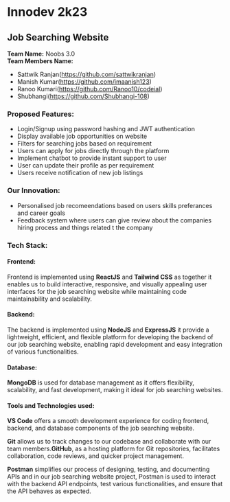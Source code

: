 # Innodev 2k23

## Job Searching Website

<b>Team Name:</b> Noobs 3.0<br>
<b>Team Members Name:</b>

- Sattwik Ranjan(https://github.com/sattwikranjan)
- Manish Kumar(https://github.com/imaanish123)
- Ranoo Kumari(https://github.com/Ranoo10/codeial)
- Shubhangi(https://github.com/Shubhangi-108)

### Proposed Features:

- Login/Signup using password hashing and JWT authentication<br>
- Display available job opportunities on website<br>
- Filters for searching jobs based on requirement<br>
- Users can apply for jobs directly through the platform<br>
- Implement chatbot to provide instant support to user<br>
- User can update their profile as per requirement<br>
- Users receive notification of new job listings<br>

### Our Innovation:

- Personalised job recomeendations based on users skills preferances and career goals<br>
- Feedback system where users can give review about the companies hiring process and things related t the company<br>

### Tech Stack:

#### Frontend:

Frontend is implemented using <b>ReactJS</b> and <b>Tailwind CSS</b> as together it enables us to build interactive, responsive, and visually appealing user interfaces for the job searching website while maintaining code maintainability and scalability.

#### Backend:

The backend is implemented using <b>NodeJS</b> and <b>ExpressJS</b> it provide a lightweight, efficient, and flexible platform for developing the backend of our job searching website, enabling rapid development and easy integration of various functionalities.

#### Database:

<b>MongoDB</b> is used for database management as it offers flexibility, scalability, and fast development, making it ideal for job searching websites.

#### Tools and Technologies used:

<b>VS Code</b> offers a smooth development experience for coding frontend, backend, and database components of the job searching website.

<b>Git</b> allows us to track changes to our codebase and collaborate with our team members.<b>GitHub</b>, as a hosting platform for Git repositories, facilitates collaboration, code reviews, and quicker project management.

<b>Postman</b> simplifies our process of designing, testing, and documenting APIs and in our job searching website project, Postman is used to interact with the backend API endpoints, test various functionalities, and ensure that the API behaves as expected.
